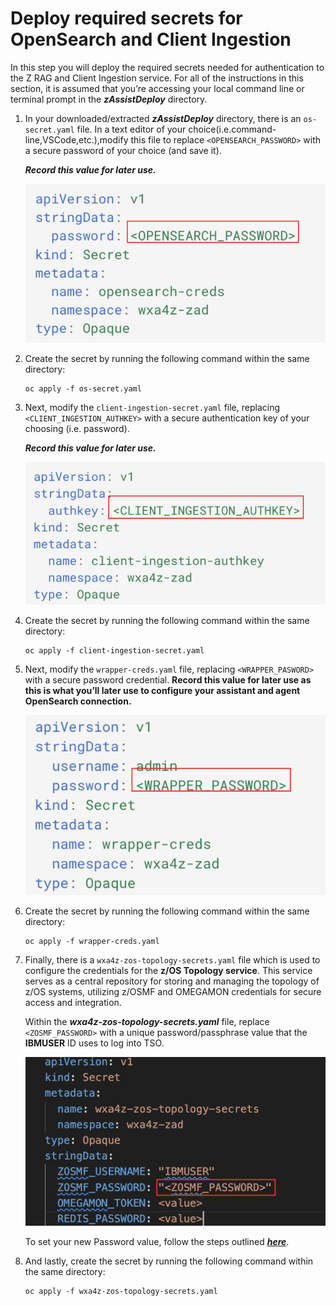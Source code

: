 # Deploy required secrets for OpenSearch and Client Ingestion

In this step you will deploy the required secrets needed for authentication to the Z RAG and Client Ingestion service. For all of the instructions in this section, it is assumed that you’re accessing your local command line or terminal prompt in the ***zAssistDeploy*** directory.

1. In your downloaded/extracted ***zAssistDeploy*** directory, there is an `os-secret.yaml` file. In a text editor of your choice(i.e.command-line,VSCode,etc.),modify this file to replace `<OPENSEARCH_PASSWORD>` with a secure password of your choice (and save it). 
   
    ***Record this value for later use.***
    
    ![](_attachments/secrets1.png)

2. Create the secret by running the following command within the same directory:
   
    ```
    oc apply -f os-secret.yaml
    ```
   
3. Next, modify the `client-ingestion-secret.yaml` file, replacing `<CLIENT_INGESTION_AUTHKEY>` with a 
secure authentication key of your choosing (i.e. password). 

    ***Record this value for later use.***

    ![](_attachments/secrets2.png)

4. Create the secret by running the following command within the same directory:
   
    ```
    oc apply -f client-ingestion-secret.yaml
    ```
   
5.  Next, modify the `wrapper-creds.yaml` file, replacing `<WRAPPER_PASWORD>` with a secure password credential. **Record this value for later use as this is what you’ll later use to configure your assistant and agent OpenSearch connection.**
   
    ![](_attachments/secrets3.png)

6. Create the secret by running the following command within the same directory:
   
    ```
    oc apply -f wrapper-creds.yaml
    ```

7. Finally, there is a `wxa4z-zos-topology-secrets.yaml` file which is used to configure the credentials for the **z/OS Topology service**. This service serves as a central repository for storing and managing the topology of z/OS systems, utilizing z/OSMF and OMEGAMON credentials for secure access and integration. 
   
    Within the ***wxa4z-zos-topology-secrets.yaml*** file, replace `<ZOSMF_PASSWORD>` with a unique password/passphrase value that the **IBMUSER** ID uses to log into TSO. 

    ![](_attachments/secrets4.png)
    

    To set your new Password value, follow the steps outlined ***[here](../agentdeploy/upgrade-agent/secrets-data.md#set-your-zosmf_password-variable)***. 


8. And lastly, create the secret by running the following command within the same directory:
   
    ```
    oc apply -f wxa4z-zos-topology-secrets.yaml
    ```


